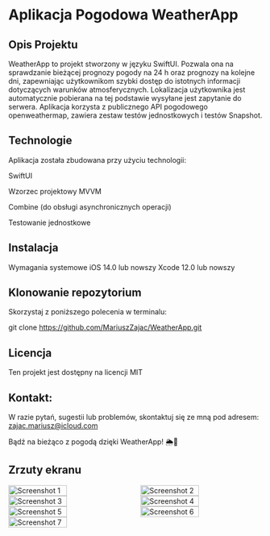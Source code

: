 # Aplikacja Pogodowa WeatherApp

## Opis Projektu

WeatherApp to projekt stworzony w języku SwiftUI. Pozwala ona na sprawdzanie bieżącej prognozy pogody na 24 h  oraz prognozy na kolejne dni, zapewniając użytkownikom szybki dostęp do istotnych informacji dotyczących warunków atmosferycznych.
Lokalizacja użytkownika jest automatycznie pobierana na tej podstawie wysyłane jest zapytanie do serwera. 
Aplikacja korzysta z publicznego API pogodowego openweathermap,  zawiera zestaw testów jednostkowych i testów Snapshot. 

## Technologie
Aplikacja została zbudowana przy użyciu technologii:

SwiftUI

Wzorzec projektowy MVVM

Combine (do obsługi asynchronicznych operacji)

Testowanie jednostkowe

## Instalacja

Wymagania systemowe
iOS 14.0 lub nowszy
Xcode 12.0 lub nowszy

## Klonowanie repozytorium

Skorzystaj z poniższego polecenia w terminalu:

git clone https://github.com/MariuszZajac/WeatherApp.git


## Licencja

Ten projekt jest dostępny na licencji MIT 

## Kontakt: 

W razie pytań, sugestii lub problemów, skontaktuj się ze mną pod adresem: zajac.mariusz@icloud.com

Bądź na bieżąco z pogodą dzięki WeatherApp! 🌦️📱

## Zrzuty ekranu

<div style="display: flex; justify-content: space-between; flex-wrap: wrap;">

<img src="https://github.com/MariuszZajac/WeatherApp/assets/93003863/1c59d437-4229-4e25-9465-967d1a33e58c" width="48%" alt="Screenshot 1">

<img src="https://github.com/MariuszZajac/WeatherApp/assets/93003863/99681541-ad36-4791-94fe-ce7e63544e5d" width="48%" alt="Screenshot 2">

<img src="https://github.com/MariuszZajac/WeatherApp/assets/93003863/6772c5db-6215-4687-8599-33f1aa5401b6" width="48%" alt="Screenshot 3">

<img src="https://github.com/MariuszZajac/WeatherApp/assets/93003863/d60b905e-4d78-4ea1-a5d3-83480a734775" width="48%" alt="Screenshot 4">

<img src="https://github.com/MariuszZajac/WeatherApp/assets/93003863/cb8ea838-8025-410c-8072-ad3bb559387a" width="48%" alt="Screenshot 5">

<img src="https://github.com/MariuszZajac/WeatherApp/assets/93003863/6278feaa-e02b-42e7-96fb-d37c69204218" width="48%" alt="Screenshot 6">

<img src="https://github.com/MariuszZajac/WeatherApp/assets/93003863/eee8b089-0646-452f-b3ee-bc39e363e1dd" width="48%" alt="Screenshot 7">

<!-- Dodaj kolejne zdjęcia w podobny sposób -->

</div>
